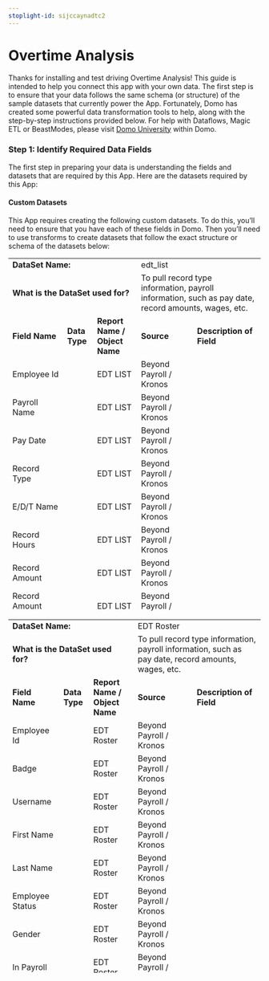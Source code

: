 ```yaml
---
stoplight-id: sijccaynadtc2
---
```


# Overtime Analysis

Thanks for installing and test driving Overtime Analysis! This guide is intended to help you connect this app with your own data. The first step is to ensure that your data follows the same schema (or structure) of the sample datasets that currently power the App. Fortunately, Domo has created some powerful data transformation tools to help, along with the step-by-step instructions provided below. For help with Dataflows, Magic ETL or BeastModes, please visit [Domo University](https://www.domo.com/university/training) within Domo.

### Step 1: Identify Required Data Fields

The first step in preparing your data is understanding the fields and datasets that are required by this App. Here are the datasets required by this App:

#### Custom Datasets

This App requires creating the following custom datasets. To do this, you’ll need to ensure that you have each of these fields in Domo. Then you’ll need to use transforms to create datasets that follow the exact structure or schema of the datasets below:



<table id="SAMPLE_Sales-Data" style="height: 704px;" width="914">
<tbody>
<tr>
<td colspan="3"><strong>DataSet Name:&nbsp;</strong></td>
<td class="value" colspan="3">edt_list</td>
</tr>
<tr>
<td colspan="3"><strong>What is the DataSet used for?&nbsp;</strong></td>
<td class="value" colspan="3">To pull record type information, payroll information, such as pay date, record amounts, wages, etc.</td>
</tr>
<tr>
<td><strong>Field Name</strong></td>
<td><strong>Data Type</strong></td>
<td><strong>Report Name / Object Name</strong></td>
<td><strong>Source </strong></td>
<td colspan="2"><strong>Description of Field</strong></td>
</tr>
<tr>
<td>Employee Id</td>
<td></td>
<td>EDT LIST</td>
<td>Beyond Payroll / Kronos</td>
<td colspan="2"></td>
</tr>
<tr>
<td>Payroll Name</td>
<td></td>
<td>EDT LIST</td>
<td>Beyond Payroll / Kronos</td>
<td colspan="2"></td>
</tr>
<tr>
<td>Pay Date</td>
<td></td>
<td>EDT LIST</td>
<td>Beyond Payroll / Kronos</td>
<td colspan="2"></td>
</tr>
<tr>
<td>Record Type</td>
<td></td>
<td>EDT LIST</td>
<td>Beyond Payroll / Kronos</td>
<td colspan="2"></td>
</tr>
<tr>
<td>E/D/T Name</td>
<td></td>
<td>EDT LIST</td>
<td>Beyond Payroll / Kronos</td>
<td colspan="2"></td>
</tr>
<tr>
<td>Record Hours</td>
<td></td>
<td>EDT LIST</td>
<td>Beyond Payroll / Kronos</td>
<td colspan="2"></td>
</tr>
<tr>
<td>Record Amount</td>
<td></td>
<td>EDT LIST</td>
<td>Beyond Payroll / Kronos</td>
<td colspan="2"></td>
</tr>
<tr>
<td>Record Amount (ER)</td>
<td></td>
<td>EDT LIST</td>
<td>Beyond Payroll / Kronos</td>
<td colspan="2"></td>
</tr>
<tr>
<td>Gross Sub Wages</td>
<td></td>
<td>EDT LIST</td>
<td>Beyond Payroll / Kronos</td>
<td colspan="2"></td>
</tr>
<tr>
<td>Sub Wages</td>
<td></td>
<td>EDT LIST</td>
<td>Beyond Payroll / Kronos</td>
<td colspan="2"></td>
</tr>
<tr>
<td>Gross Sub Wages(ER)</td>
<td></td>
<td>EDT LIST</td>
<td>Beyond Payroll / Kronos</td>
<td colspan="2"></td>
</tr>
<tr>
<td>Sub Wages(ER)</td>
<td></td>
<td>EDT LIST</td>
<td>Beyond Payroll / Kronos</td>
<td colspan="2"></td>
</tr>
<tr>
<td>Gross Wages</td>
<td></td>
<td>EDT LIST</td>
<td>Beyond Payroll / Kronos</td>
<td colspan="2"></td>
</tr>
<tr>
<td>Gross Wages(ER)</td>
<td></td>
<td>EDT LIST</td>
<td>Beyond Payroll / Kronos</td>
<td colspan="2"></td>
</tr>
<tr>
<td>Employee Name</td>
<td></td>
<td>EDT LIST</td>
<td>Beyond Payroll / Kronos</td>
<td colspan="2"></td>
</tr>
<tr>
<td></td>
<td></td>
<td colspan="2"></td>
</tr>
</tbody>
</table>



<table id="SAMPLE_Sales-Data" style="height: 704px;" width="914">
<tbody>
<tr>
<td colspan="3"><strong>DataSet Name:&nbsp;</strong></td>
<td class="value" colspan="3">EDT Roster</td>
</tr>
<tr>
<td colspan="3"><strong>What is the DataSet used for?&nbsp;</strong></td>
<td class="value" colspan="3">To pull record type information, payroll information, such as pay date, record amounts, wages, etc.</td>
</tr>
<tr>
<td><strong>Field Name</strong></td>
<td><strong>Data Type</strong></td>
<td><strong>Report Name / Object Name</strong></td>
<td><strong>Source </strong></td>
<td colspan="2"><strong>Description of Field</strong></td>
</tr>
<tr>
<td>Employee Id</td>
<td></td>
<td>EDT Roster</td>
<td>Beyond Payroll / Kronos</td>
<td colspan="2"></td>
</tr>
<tr>
<td>Badge</td>
<td></td>
<td>EDT Roster</td>
<td>Beyond Payroll / Kronos</td>
<td colspan="2"></td>
</tr>
<tr>
<td>Username</td>
<td></td>
<td>EDT Roster</td>
<td>Beyond Payroll / Kronos</td>
<td colspan="2"></td>
</tr>
<tr>
<td>First Name</td>
<td></td>
<td>EDT Roster</td>
<td>Beyond Payroll / Kronos</td>
<td colspan="2"></td>
</tr>
<tr>
<td>Last Name</td>
<td></td>
<td>EDT Roster</td>
<td>Beyond Payroll / Kronos</td>
<td colspan="2"></td>
</tr>
<tr>
<td>Employee Status</td>
<td></td>
<td>EDT Roster</td>
<td>Beyond Payroll / Kronos</td>
<td colspan="2"></td>
</tr>
<tr>
<td>Gender</td>
<td></td>
<td>EDT Roster</td>
<td>Beyond Payroll / Kronos</td>
<td colspan="2"></td>
</tr>
<tr>
<td>In Payroll</td>
<td></td>
<td>EDT Roster</td>
<td>Beyond Payroll / Kronos</td>
<td colspan="2"></td>
</tr>
<tr>
<td>Locked</td>
<td></td>
<td>EDT Roster</td>
<td>Beyond Payroll / Kronos</td>
<td colspan="2"></td>
</tr>
<tr>
<td>Sub Wages</td>
<td></td>
<td>EDT Roster</td>
<td>Beyond Payroll / Kronos</td>
<td colspan="2"></td>
</tr>
<tr>
<td>Email</td>
<td></td>
<td>EDT Roster</td>
<td>Beyond Payroll / Kronos</td>
<td colspan="2"></td>
</tr>
<tr>
<td>Work Phone</td>
<td></td>
<td>EDT Roster</td>
<td>Beyond Payroll / Kronos</td>
<td colspan="2"></td>
</tr>
<tr>
<td>Cell Phone</td>
<td></td>
<td>EDT Roster</td>
<td>Beyond Payroll / Kronos</td>
<td colspan="2"></td>
</tr>
<tr>
<td>Home Phone</td>
<td></td>
<td>EDT Roster</td>
<td>Beyond Payroll / Kronos</td>
<td colspan="2"></td>
</tr>
<tr>
<td>Holiday Profile</td>
<td></td>
<td>&nbsp;EDT Roster</td>
<td>Beyond Payroll / Kronos</td>
<td colspan="2"></td>
</tr>
<tr>
<td>Security Profile</td>
<td></td>
<td>EDT Roster</td>
<td>Beyond Payroll / Kronos</td>
<td colspan="2"></td>
</tr>
<tr>
<td>Timesheet Profile</td>
<td></td>
<td>&nbsp;EDT Roster</td>
<td>&nbsp;Beyond Payroll / Kronos</td>
<td colspan="2"></td>
</tr>
<tr>
<td>Pay Period Profile</td>
<td></td>
<td>&nbsp;EDT Roster</td>
<td>&nbsp;Beyond Payroll / Kronos</td>
<td colspan="2"></td>
</tr>
<tr>
<td>Accrual Profile</td>
<td></td>
<td>EDT Roster</td>
<td>&nbsp;Beyond Payroll / Kronos</td>
<td colspan="2"></td>
</tr>
<tr>
<td>Date Hired</td>
<td></td>
<td>&nbsp;EDT Roster</td>
<td>&nbsp;Beyond Payroll / Kronos</td>
<td colspan="2"></td>
</tr>
<tr>
<td>Manager</td>
<td></td>
<td>&nbsp;EDT Roster</td>
<td>&nbsp;Beyond Payroll / Kronos</td>
<td colspan="2"></td>
</tr>
<tr>
<td>Date Re-Hired</td>
<td></td>
<td>&nbsp;EDT Roster</td>
<td>&nbsp;Beyond Payroll / Kronos</td>
<td colspan="2"></td>
</tr>
<tr>
<td>Location</td>
<td></td>
<td>&nbsp;EDT Roster</td>
<td>&nbsp;Beyond Payroll / Kronos</td>
<td colspan="2"></td>
</tr>
<tr>
<td>Manager Name</td>
<td></td>
<td>&nbsp;EDT Roster</td>
<td>&nbsp;Beyond Payroll / Kronos</td>
<td colspan="2"></td>
</tr>
<tr>
<td></td>
<td></td>
<td colspan="2"></td>
</tr>
</tbody>
</table>